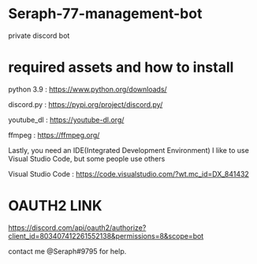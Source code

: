 # Seraph-77-management-bot
private discord bot


# required assets and how to install

   python 3.9 : https://www.python.org/downloads/
   
   discord.py : https://pypi.org/project/discord.py/
   
   youtube_dl : https://youtube-dl.org/
   
   ffmpeg     : https://ffmpeg.org/

   Lastly, you need an IDE(Integrated Development Environment)
   I like to use Visual Studio Code, but some people use others
   
   Visual Studio Code : https://code.visualstudio.com/?wt.mc_id=DX_841432 
   
   
   
   
   
   # OAUTH2 LINK
   https://discord.com/api/oauth2/authorize?client_id=803407412261552138&permissions=8&scope=bot
   
   
   contact me @Seraph#9795 for help.
